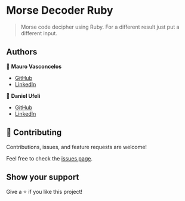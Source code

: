 # Morse Decoder Ruby

> Morse code decipher using Ruby. For a different result just put a different input. 
## Authors

👤 **Mauro Vasconcelos**

- [GitHub](https://github.com/vanillainanutshell)
- [LinkedIn](https://www.linkedin.com/in/vanillainanutshell/)

👤 **Daniel Ufeli**

- [GitHub](https://github.com/danielufeli)
- [LinkedIn](https://www.linkedin.com/in/danielcode/)

## 🤝 Contributing

Contributions, issues, and feature requests are welcome!

Feel free to check the [issues page](https://github.com/GuilhermeGiachellin/Morse-Code-Ruby/issues).

## Show your support

Give a ⭐️ if you like this project!